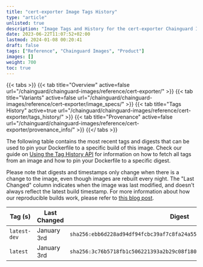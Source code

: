 ```yaml
---
title: "cert-exporter Image Tags History"
type: "article"
unlisted: true
description: "Image Tags and History for the cert-exporter Chainguard Image"
date: 2023-06-22T11:07:52+02:00
lastmod: 2024-01-08 00:20:41
draft: false
tags: ["Reference", "Chainguard Images", "Product"]
images: []
weight: 700
toc: true
---
```


{{< tabs >}}
{{< tab title="Overview" active=false url="/chainguard/chainguard-images/reference/cert-exporter/" >}}
{{< tab title="Variants" active=false url="/chainguard/chainguard-images/reference/cert-exporter/image_specs/" >}}
{{< tab title="Tags History" active=true url="/chainguard/chainguard-images/reference/cert-exporter/tags_history/" >}}
{{< tab title="Provenance" active=false url="/chainguard/chainguard-images/reference/cert-exporter/provenance_info/" >}}
{{</ tabs >}}

The following table contains the most recent tags and digests that can be used to pin your Dockerfile to a specific build of this image. Check our guide on [Using the Tag History API](/chainguard/chainguard-images/using-the-tag-history-api/) for information on how to fetch all tags from an image and how to pin your Dockerfile to a specific digest.

Please note that digests and timestamps only change when there is a change to the image, even though images are rebuilt every night. The "Last Changed" column indicates when the image was last modified, and doesn't always reflect the latest build timestamp. For more information about how our reproducible builds work, please refer to [this blog post](https://www.chainguard.dev/unchained/reproducing-chainguards-reproducible-image-builds).

| Tag (s)       | Last Changed | Digest                                                                    |
|---------------|--------------|---------------------------------------------------------------------------|
|  `latest-dev` | January 3rd  | `sha256:ebb6d228ad94df94fcbc39af7c8fa24a554b9fbefb810f6c6fba53dedd83d384` |
|  `latest`     | January 3rd  | `sha256:3c76b5718fb1c506221393a2b29c08f1801b2b3df9469bb58869e2a67f9fc5a9` |

